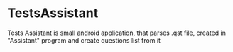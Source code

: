 # TestsAssistant
Tests Assistant is small android application, that parses .qst file, created in "Assistant" program 
and create questions list from it

